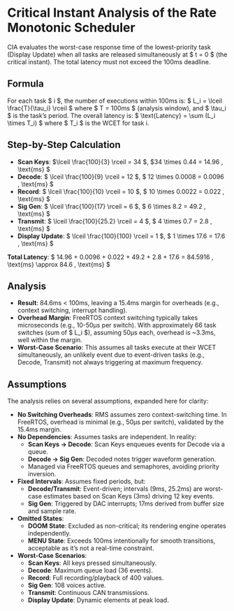 # Critical Instant Analysis of the Rate Monotonic Scheduler

CIA evaluates the worst-case response time of the lowest-priority task (Display Update) when all tasks are released simultaneously at $ t = 0 $ (the critical instant). The total latency must not exceed the 100ms deadline.

## Formula
For each task $ i $, the number of executions within 100ms is:
$ L_i = \lceil \frac{T}{\tau_i} \rceil $
where $ T = 100ms $ (analysis window), and $ \tau_i $ is the task’s period. The overall latency is:
$ \text{Latency} = \sum (L_i \times T_i) $
where $ T_i $ is the WCET for task i.

## Step-by-Step Calculation
- **Scan Keys**:  $\lceil \frac{100}{3} \rceil = 34 $,  $34 \times 0.44 = 14.96 \, \text{ms} $
- **Decode**: $ \lceil \frac{100}{9} \rceil = 12 $, $ 12 \times 0.0008 = 0.0096 \, \text{ms} $
- **Record**: $ \lceil \frac{100}{10} \rceil = 10 $, $ 10 \times 0.0022 = 0.022 \, \text{ms} $
- **Sig Gen**: $ \lceil \frac{100}{17} \rceil = 6 $, $ 6 \times 8.2 = 49.2 \, \text{ms} $
- **Transmit**: $ \lceil \frac{100}{25.2} \rceil = 4 $, $ 4 \times 0.7 = 2.8 \, \text{ms} $
- **Display Update**: $ \lceil \frac{100}{100} \rceil = 1 $, $ 1 \times 17.6 = 17.6 \, \text{ms} $

**Total Latency**:
$ 14.96 + 0.0096 + 0.022 + 49.2 + 2.8 + 17.6 = 84.5916 \, \text{ms} \approx 84.6 \, \text{ms} $

## Analysis
- **Result**: 84.6ms < 100ms, leaving a 15.4ms margin for overheads (e.g., context switching, interrupt handling).
- **Overhead Margin**: FreeRTOS context switching typically takes microseconds (e.g., 10-50µs per switch). With approximately 66 task switches (sum of $ L_i $), assuming 50µs each, overhead is ~3.3ms, well within the margin.
- **Worst-Case Scenario**: This assumes all tasks execute at their WCET simultaneously, an unlikely event due to event-driven tasks (e.g., Decode, Transmit) not always triggering at maximum frequency.

<!-- Should add CIA gantt chart here -->

## Assumptions
The analysis relies on several assumptions, expanded here for clarity:

- **No Switching Overheads**: RMS assumes zero context-switching time. In FreeRTOS, overhead is minimal (e.g., 50µs per switch), validated by the 15.4ms margin.
- **No Dependencies**: Assumes tasks are independent. In reality:
  - **Scan Keys → Decode**: Scan Keys enqueues events for Decode via a queue.
  - **Decode → Sig Gen**: Decoded notes trigger waveform generation.
  - Managed via FreeRTOS queues and semaphores, avoiding priority inversion.
- **Fixed Intervals**: Assumes fixed periods, but:
  - **Decode/Transmit**: Event-driven; intervals (9ms, 25.2ms) are worst-case estimates based on Scan Keys (3ms) driving 12 key events.
  - **Sig Gen**: Triggered by DAC interrupts; 17ms derived from buffer size and sample rate.
- **Omitted States**: 
  - **DOOM State**: Excluded as non-critical; its rendering engine operates independently.
  - **MENU State**: Exceeds 100ms intentionally for smooth transitions, acceptable as it’s not a real-time constraint.
- **Worst-Case Scenarios**:
  - **Scan Keys**: All keys pressed simultaneously.
  - **Decode**: Maximum queue load (36 events).
  - **Record**: Full recording/playback of 400 values.
  - **Sig Gen**: 108 voices active.
  - **Transmit**: Continuous CAN transmissions.
  - **Display Update**: Dynamic elements at peak load.

<!-- Should also add a section on uncertainty in our system, can comment on how vectors are typically uncertain so we prallocate memory to them to reduce time complexity to O(n). (Probably goes in the data bit). -->
